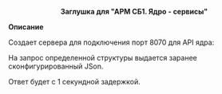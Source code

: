 <p align="center">
  <b>Заглушка для "АРМ СБ1. Ядро - сервисы"</b>
</p>

<b>Описание</b>

Создает сервера для подключения порт 8070 для API ядра:

На запрос определенной структуры выдается заранее сконфигурированный JSon.

Ответ будет с 1 секундной задержкой.
